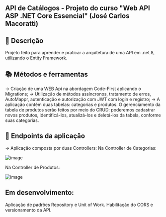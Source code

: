 <h2>API de Catálogos - Projeto do curso "Web API ASP .NET Core Essencial" (José Carlos Macoratti)</h2>

## :memo: Descrição
Projeto feito para aprender e praticar a arquitetura de uma API em .net 8, utilizando o Entity Framework.

## :books: Métodos e ferramentas

-> Criação de uma WEB Api na abordagem Code-First aplicando o Migrations; 
-> Utilização de métodos assíncronos, tratamento de erros, AutoMappr, autenticação e autorização com JWT com login e registro; 
-> A aplicação contém duas tabelas: categorias e produtos. O gerenciamento da tabela de produtos serão feitos por meio do CRUD: poderemos cadastrar novos produtos, identificá-los, atualizá-los e deletá-los da tabela, conforme suas categorias.

## :wrench: Endpoints da aplicação

-> Aplicação composta por duas Controllers: 
Na Controller de Categorias: 

![image](https://github.com/luizaferreirafonseca/ApiCatalogo/assets/139771003/e1873556-470d-44b5-8612-33d3eb452e70)

Na Controller de Produtos: 

![image](https://github.com/luizaferreirafonseca/ApiCatalogo/assets/139771003/c81d125b-c6d5-43cd-9255-981d9dc751d7)


## Em desenvolvimento:

Aplicação de padrões Repository e Unit of Work. 
Habilitação do CORS e versionamento da API.
